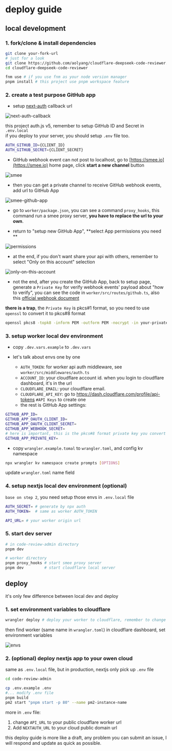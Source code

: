 # deploy guide

## local development

### 1. fork/clone & install dependencies

```bash
git clone your-fork-url
# just for a look
git clone https://github.com/aolyang/cloudflare-deepseek-code-reviewer.git --depth=1
cd cloudflare-deepseek-code-reviewer

fnm use # if you use fnm as your node version manager
pnpm install # this project use pnpm workspace feature  
```

### 2. create a test purpose GitHub app

+ setup [next-auth](https://authjs.dev/getting-started/authentication/oauth?framework=next-js) callback url

![next-auth-callback](./assets/github-local-url.png)

this project auth.js v5, remember to setup GitHub ID and Secret in `.env.local`  
if you deploy to your server, you should setup `.env` file too.

```bash
AUTH_GITHUB_ID={CLIENT_ID}
AUTH_GITHUB_SECRET={CLIENT_SECRET}
```

+ GitHub webhook event can not post to localhost, go to [https://smee.io](https://smee.io) home page,
click **start a new channel** button

![smee](./assets/smee.io.png)

+ then you can get a private channel to receive GitHub webhook events,
add url to GitHub App

![smee-github-app](./assets/smee-github-app.png)

+ go to `worker/package.json`, you can see a command `proxy_hooks`,
this command run a smee proxy server, **you have to replace the url to your own**.

+ return to "setup new GitHub App", **select App permissions you need **

![permissions](./assets/permissions.png)

+ at the end, if you don't want share your api with others, remember to select "Only on this account" selection

![only-on-this-account](./assets/only-for-self.png)

+ not the end, after you create the GitHub App, back to setup page, generate a `Private Key` for verify webhook events' payload
about "how to verify", you can see the code in `worker/src/routes/github.ts`, also this [official webhook document](https://docs.github.com/en/webhooks/using-webhooks/validating-webhook-deliveries)

**there is a trap**, the `Private Key` is pkcs#1 format, so you need to use `openssl` to convert it to pkcs#8 format

```bash
openssl pkcs8 -topk8 -inform PEM -outform PEM -nocrypt -in your-private-key.pem -out out.pkcs8.pem
```

### 3. setup worker local dev environment

+ copy `.dev.vars.example` to `.dev.vars`

+ let's talk about envs one by one
    + `AUTH_TOKEN`: for worker api auth middleware, see `worker/src/middlewares/auth.ts`
    + `ACCOUNT_ID`: your cloudflare account id. when you login to cloudflare dashboard, it's in the url
    + `CLOUDFLARE_EMAIL`: your cloudflare email.
    + `CLOUDFLARE_API_KEY`: go to https://dash.cloudflare.com/profile/api-tokens `#API Keys` to create one
    + the rest is GitHub App settings:
```bash
GITHUB_APP_ID=
GITHUB_APP_OAUTH_CLIENT_ID=
GITHUB_APP_OAUTH_CLIENT_SECRET=
GITHUB_APP_WEBHOOK_SECRET=
# here is important, this is the pkcs#8 format private key you convert earlier
GITHUB_APP_PRIVATE_KEY= 
```

+ copy `wrangler.example.tomal` to `wrangler.toml`, and config kv namespace

```bash
npx wrangler kv namespace create prompts [OPTIONS]
```

update `wrangler.toml` name field

### 4. setup nextjs local dev environment (optional)

`base on step 2`, you need setup those envs in `.env.local` file

```bash
AUTH_SECRET= # generate by npx auth
AUTH_TOKEN=  # same as worker AUTH_TOKEN

API_URL= # your worker origin url
```

### 5. start dev server

```bash
# in code-review-admin directory
pnpm dev

# worker directory
pnpm proxy_hooks # start smee proxy server
pnpm dev         # start cloudflare local server
```

## deploy

it's only few difference between local dev and deploy


### 1. set environment variables to cloudflare

```bash
wrangler deploy # deploy your worker to cloudflare, remember to change 
```

then find worker (same name in `wrangler.toml`) in cloudflare dashboard, set environment variables

![envs](./assets/cloudflare-envs.png)

### 2. (optional) deploy nextjs app to your owen cloud

same as `.env.local` file, but in production, nextjs only pick up `.env` file

```bash
cd code-review-admin

cp .env.example .env
#... modify .env file
pnpm build
pm2 start "pnpm start -p 80" --name pm2-instance-name
```
more in `.env` file:
1. change `API_URL` to your public cloudflare worker url
2. Add `NEXTAUTH_URL` to your cloud public domain url

this deploy guide is more like a draft, any problem you can submit an issue, I will respond and update as quick as possible.